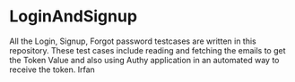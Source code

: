 # LoginAndSignup
All the Login, Signup, Forgot password testcases are written in this repository. These test cases include reading and fetching the emails to get the Token Value and also using Authy application in an automated way to receive the token. 
Irfan

